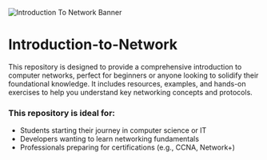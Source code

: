 ![Introduction To Network Banner](https://github.com/user-attachments/assets/394d4777-050d-418e-a89d-1047e2d0df8f)

# Introduction-to-Network
This repository is designed to provide a comprehensive introduction to computer networks, perfect for beginners or anyone looking to solidify their foundational knowledge. It includes resources, examples, and hands-on exercises to help you understand key networking concepts and protocols.

### This repository is ideal for:
- Students starting their journey in computer science or IT
- Developers wanting to learn networking fundamentals
- Professionals preparing for certifications (e.g., CCNA, Network+)
